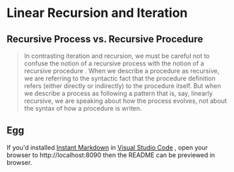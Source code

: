 # Linear Recursion and Iteration

## Recursive Process vs. Recursive Procedure
> In contrasting iteration and recursion, we must be careful not to
confuse the notion of a recursive process with the notion of a recursive
procedure . When we describe a procedure as recursive, we are referring
to the syntactic fact that the procedure definition refers (either directly
or indirectly) to the procedure itself. But when we describe a process
as following a pattern that is, say, linearly recursive, we are speaking
about how the process evolves, not about the syntax of how a procedure
is writen.

## Egg
If you'd installed [Instant Markdown](https://github.com/suan/instant-markdown-d) 
in [Visual Studio Code](https://code.visualstudio.com/) , open your browser to 
http://localhost:8090 then the README can be previewed in browser.